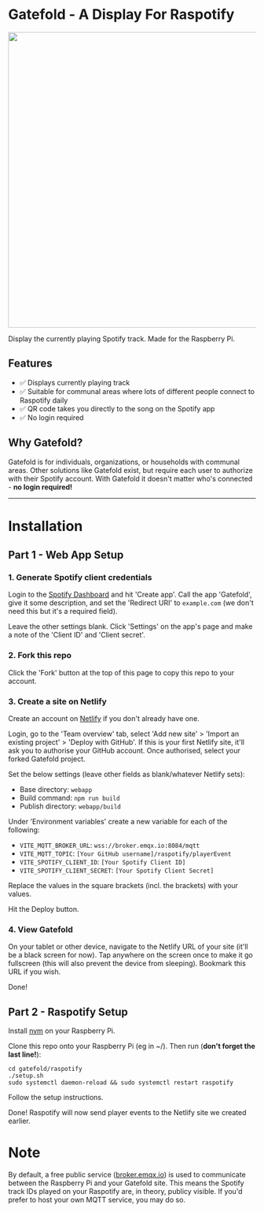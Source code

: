 # Gatefold - A Display For Raspotify

<img src="https://github.com/JamieGoodson/gatefold/assets/4729966/74e448fe-f04d-4e6f-b665-45d1faf62c67" width="600">

Display the currently playing Spotify track. Made for the Raspberry Pi.

## Features

- ✅ Displays currently playing track
- ✅ Suitable for communal areas where lots of different people connect to Raspotify daily
- ✅ QR code takes you directly to the song on the Spotify app
- ✅ No login required

## Why Gatefold?

Gatefold is for individuals, organizations, or households with communal areas. Other solutions
like Gatefold exist, but require each user to authorize with their Spotify account.
With Gatefold it doesn't matter who's connected - **no login required!**

---

# Installation

## Part 1 - Web App Setup

### 1. Generate Spotify client credentials

Login to the [Spotify Dashboard](https://developer.spotify.com/dashboard) and hit 'Create app'. Call the app 'Gatefold', give it some description, and set the 'Redirect URI' to `example.com` (we don't need this but it's a required field).

Leave the other settings blank. Click 'Settings' on the app's page and make a note of the 'Client ID' and 'Client secret'.

### 2. Fork this repo

Click the 'Fork' button at the top of this page to copy this repo to your account.

### 3. Create a site on Netlify

Create an account on [Netlify](https://www.netlify.com/) if you don't already have one.

Login, go to the 'Team overview' tab, select 'Add new site' > 'Import an existing project' > 'Deploy with GitHub'. If this is your first Netlify site, it'll ask you to authorise your GitHub account. Once authorised, select your forked Gatefold project.

Set the below settings (leave other fields as blank/whatever Netlify sets):
- Base directory: `webapp`
- Build command: `npm run build`
- Publish directory: `webapp/build`

Under 'Environment variables' create a new variable for each of the following:

- `VITE_MQTT_BROKER_URL`: `wss://broker.emqx.io:8084/mqtt`
- `VITE_MQTT_TOPIC`: `[Your GitHub username]/raspotify/playerEvent`
- `VITE_SPOTIFY_CLIENT_ID`: `[Your Spotify Client ID]`
- `VITE_SPOTIFY_CLIENT_SECRET`: `[Your Spotify Client Secret]`

Replace the values in the square brackets (incl. the brackets) with your values.

Hit the Deploy button.

### 4. View Gatefold

On your tablet or other device, navigate to the Netlify URL of your site (it'll be a black screen for now). Tap anywhere on the screen once to make it go fullscreen (this will also prevent the device from sleeping). Bookmark this URL if you wish.

Done!

## Part 2 - Raspotify Setup

Install [nvm](https://github.com/nvm-sh/nvm#installing-and-updating) on your Raspberry Pi.

Clone this repo onto your Raspberry Pi (eg in ~/). Then run (**don't forget the last line!**):

```
cd gatefold/raspotify
./setup.sh
sudo systemctl daemon-reload && sudo systemctl restart raspotify
```

Follow the setup instructions. 

Done! Raspotify will now send player events to the Netlify site we created earlier.

# Note

By default, a free public service ([broker.emqx.io](broker.emqx.io)) is used to
communicate between the Raspberry Pi and your Gatefold site. This means the
Spotify track IDs played on your Raspotify are, in theory, publicy visible.
If you'd prefer to host your own MQTT service, you may do so.
